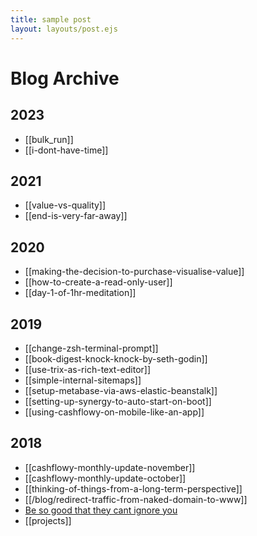 ```yaml
---
title: sample post
layout: layouts/post.ejs
---
```


# Blog Archive

## 2023
- [[bulk_run]]
- [[i-dont-have-time]]

## 2021
- [[value-vs-quality]]
- [[end-is-very-far-away]]

## 2020
- [[making-the-decision-to-purchase-visualise-value]]
- [[how-to-create-a-read-only-user]]
- [[day-1-of-1hr-meditation]]

## 2019
- [[change-zsh-terminal-prompt]]
- [[book-digest-knock-knock-by-seth-godin]]
- [[use-trix-as-rich-text-editor]]
- [[simple-internal-sitemaps]]
- [[setup-metabase-via-aws-elastic-beanstalk]]
- [[setting-up-synergy-to-auto-start-on-boot]]
- [[using-cashflowy-on-mobile-like-an-app]]

## 2018
- [[cashflowy-monthly-update-november]]
- [[cashflowy-monthly-update-october]]
- [[thinking-of-things-from-a-long-term-perspective]]
- [[/blog/redirect-traffic-from-naked-domain-to-www]]
- [Be so good that they cant ignore you](/blog/be-so-good-that-they-cant-ignore-you)
- [[projects]]